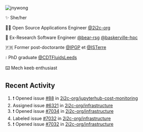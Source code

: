 ![jnywong](https://readme-typing-svg.demolab.com/?font=Intel+One+Mono&size=36&duration=3000&pause=1000&color=6bc46d&vCenter=true&width=170&lines=jnywong)

✨ She/her

👩‍💻 Open Source Applications Engineer [@2i2c-org](https://2i2c.org/)

🐻 Ex-Research Software Engineer [@bear-rsg](https://github.com/bear-rsg) [@baskerville-hpc](https://github.com/baskerville-hpc) 

🇫🇷 Former post-doctorante [@IPGP](https://github.com/IPGP) et [@ISTerre](https://www.isterre.fr/) 

💧 PhD graduate [@CDTFluidsLeeds](https://fluid-dynamics.leeds.ac.uk/) 

⌨️ Mech keeb enthusiast 

## Recent Activity 

<!--START_SECTION:activity-->
1. ❗ Opened issue [#88](https://github.com/2i2c-org/jupyterhub-cost-monitoring/issues/88) in [2i2c-org/jupyterhub-cost-monitoring](https://github.com/2i2c-org/jupyterhub-cost-monitoring)
2.  Assigned issue [#6321](https://github.com/2i2c-org/infrastructure/issues/6321) in [2i2c-org/infrastructure](https://github.com/2i2c-org/infrastructure)
3. ❗ Opened issue [#7034](https://github.com/2i2c-org/infrastructure/issues/7034) in [2i2c-org/infrastructure](https://github.com/2i2c-org/infrastructure)
4.  Labeled issue [#7032](https://github.com/2i2c-org/infrastructure/issues/7032) in [2i2c-org/infrastructure](https://github.com/2i2c-org/infrastructure)
5. ❗ Opened issue [#7032](https://github.com/2i2c-org/infrastructure/issues/7032) in [2i2c-org/infrastructure](https://github.com/2i2c-org/infrastructure)
<!--END_SECTION:activity-->
